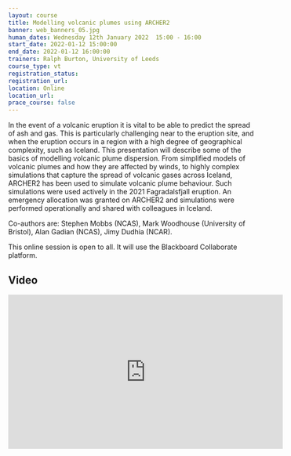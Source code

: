 ```yaml
---
layout: course
title: Modelling volcanic plumes using ARCHER2
banner: web_banners_05.jpg
human_dates: Wednesday 12th January 2022  15:00 - 16:00 
start_date: 2022-01-12 15:00:00
end_date: 2022-01-12 16:00:00
trainers: Ralph Burton, University of Leeds 
course_type: vt
registration_status:
registration_url:
location: Online
location_url:
prace_course: false
---
```


In the event of a volcanic eruption it is vital to be able to predict the spread of ash and gas. This is particularly challenging near to the eruption site, and when the eruption occurs in a region with a high degree of geographical complexity, such as Iceland. This presentation will describe some of the basics of modelling volcanic plume dispersion. From simplified models of volcanic plumes and how they are affected by winds, to highly complex simulations that capture the spread of volcanic gases across Iceland, ARCHER2 has been used to simulate volcanic plume behaviour. Such simulations were used actively in the 2021 Fagradalsfjall eruption. An emergency allocation was granted on ARCHER2 and simulations were performed operationally and shared with colleagues in Iceland. 

Co-authors are: Stephen Mobbs (NCAS), Mark Woodhouse (University of Bristol), Alan Gadian (NCAS), Jimy Dudhia (NCAR).



This online session is open to all. It will use the Blackboard Collaborate platform.



<section id="service">

<!--
  <div class="row ">	

      <div class="col-xs-6 col-sm-4">
        <a class="ar2_linkbox ar2_linkbox-teal" 
          href="https://eu.bbcollab.com/guest/9ac3a1b240e9412ab8a0407d9c92c4d1">
          <strong>Join Session</strong><br/>
          Join this online session in your browser
        </a>
      </div>

      <div class="col-xs-6 col-sm-4">
        <a class="ar2_linkbox ar2_linkbox-green" href="courses/"
           href="myevents.ics">
          <strong>Add to Calendar</strong><br/>
          Download ICS file to add this event to your calendar complete with join link
        </a>
      </div>

											
    </div>

-->


<h2><a name="video">Video</a></h2>

<div>

<iframe title="Video"  width="560" height="315" src="https://www.youtube.com/embed/s_vQIJ-FnVg" frameborder="0" allow="accelerometer; autoplay; encrypted-media; gyroscope; picture-in-picture" allowfullscreen></iframe>

</div>



<!--

<section id="service">
  <div class="container">
    <div class="row ">	



      <div class="col-xs-6 col-sm-4">
        <a class="ar2_linkbox ar2_linkbox-teal" href="  ">
          <strong>Transcript</strong><br/>
          Download a transcript of the video audio
        </a>
      </div>



      <div class="col-xs-6 col-sm-4">
        <a class="ar2_linkbox ar2_linkbox-green" href="courses/"
           href="ARCHER2_Training_VT.pdf">
          <strong>Slides</strong><br/>
          Download pdf of the presentation.
        </a>
      </div>
										
    </div>
  </div>
</section>
-->
